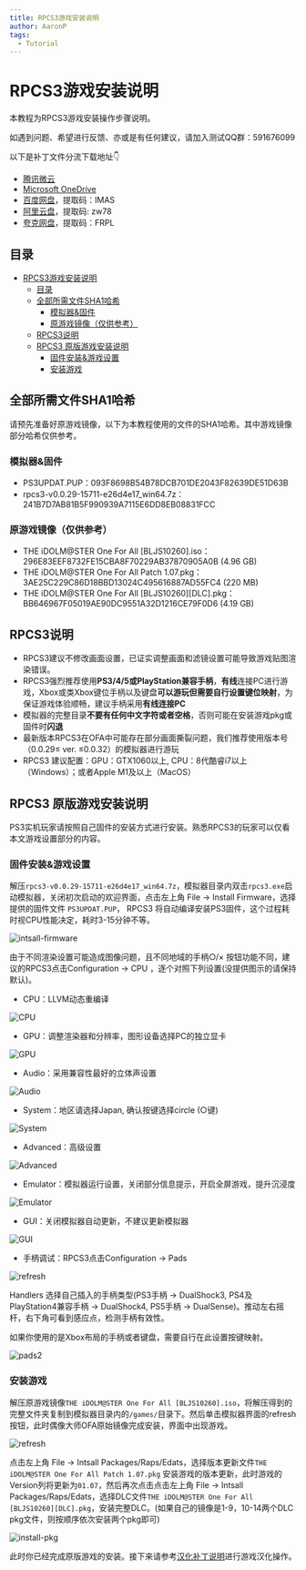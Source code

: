```yaml
---
title: RPCS3游戏安装说明
author: AaronP
tags:
  - Tutorial
---
```


# RPCS3游戏安装说明

本教程为RPCS3游戏安装操作步骤说明。

如遇到问题、希望进行反馈、亦或是有任何建议，请加入测试QQ群：591676099

以下是补丁文件分流下载地址👇

- [腾讯微云](https://share.weiyun.com/SDJaXOmH)
- [Microsoft OneDrive](https://1drv.ms/f/c/609ba33715b5b78e/Ek0mSasszjpJkMTBmgv7R4gBTvyAE5oGk39QxuoLxoYLpA?e=FLi6mN)
- [百度网盘](https://pan.baidu.com/s/1g8DxLewfTgThfGkG4jyzEA?pwd=IMAS)，提取码：IMAS
- [阿里云盘](https://www.alipan.com/s/9BxwWct4btg)，提取码: zw78
- [夸克网盘](https://pan.quark.cn/s/3f98c3a721fd?pwd=FRPL)，提取码：FRPL

## 目录

- [RPCS3游戏安装说明](#rpcs3%E6%B8%B8%E6%88%8F%E5%AE%89%E8%A3%85%E8%AF%B4%E6%98%8E)
  - [目录](#%E7%9B%AE%E5%BD%95)
  - [全部所需文件SHA1哈希](#%E5%85%A8%E9%83%A8%E6%89%80%E9%9C%80%E6%96%87%E4%BB%B6sha1%E5%93%88%E5%B8%8C)
    - [模拟器&固件](#%E6%A8%A1%E6%8B%9F%E5%99%A8%E5%9B%BA%E4%BB%B6)
    - [原游戏镜像（仅供参考）](#%E5%8E%9F%E6%B8%B8%E6%88%8F%E9%95%9C%E5%83%8F%E4%BB%85%E4%BE%9B%E5%8F%82%E8%80%83)
  - [RPCS3说明](#rpcs3%E8%AF%B4%E6%98%8E)
  - [RPCS3 原版游戏安装说明](#rpcs3-%E5%8E%9F%E7%89%88%E6%B8%B8%E6%88%8F%E5%AE%89%E8%A3%85%E8%AF%B4%E6%98%8E)
    - [固件安装&游戏设置](#%E5%9B%BA%E4%BB%B6%E5%AE%89%E8%A3%85%E6%B8%B8%E6%88%8F%E8%AE%BE%E7%BD%AE)
    - [安装游戏](#%E5%AE%89%E8%A3%85%E6%B8%B8%E6%88%8F)


## 全部所需文件SHA1哈希

请预先准备好原游戏镜像，以下为本教程使用的文件的SHA1哈希。其中游戏镜像部分哈希仅供参考。

### 模拟器&固件

- PS3UPDAT.PUP：093F8698B54B78DCB701DE2043F82639DE51D63B
- rpcs3-v0.0.29-15711-e26d4e17_win64.7z：241B7D7AB81B5F990939A7115E6DD8EB08831FCC

### 原游戏镜像（仅供参考）

- THE iDOLM@STER One For All [BLJS10260].iso：296E83EEF8732FE15CBA8F70229AB37870905A0B (4.96 GB)
- THE iDOLM@STER One For All Patch 1.07.pkg：3AE25C229C86D18BBD13024C495616887AD55FC4 (220 MB)
- THE iDOLM@STER One For All [BLJS10260][DLC].pkg：BB646967F05019AE90DC9551A32D1216CE79F0D6 (4.19 GB)


## RPCS3说明

- RPCS3建议不修改画面设置，已证实调整画面和滤镜设置可能导致游戏贴图渲染错误。
- RPCS3强烈推荐使用**PS3/4/5或PlayStation兼容手柄**，**有线**连接PC进行游戏，Xbox或类Xbox键位手柄以及键盘**可以游玩但需要自行设置键位映射**，为保证游戏体验顺畅，建议手柄采用**有线连接PC**
- 模拟器的完整目录**不要有任何中文字符或者空格**，否则可能在安装游戏pkg或固件时**闪退**
- 最新版本RPCS3在OFA中可能存在部分画面撕裂问题，我们推荐使用版本号（0.0.29≤ ver. ≤0.0.32）的模拟器进行游玩
- RPCS3 建议配置：GPU：GTX1060以上, CPU：8代酷睿i7以上（Windows）；或者Apple M1及以上（MacOS）



## RPCS3 原版游戏安装说明

PS3实机玩家请按照自己固件的安装方式进行安装。熟悉RPCS3的玩家可以仅看本文游戏设置部分的内容。

### 固件安装&游戏设置

解压`rpcs3-v0.0.29-15711-e26d4e17_win64.7z`，模拟器目录内双击`rpcs3.exe`启动模拟器，关闭初次启动的欢迎界面，点击左上角 File -> Install Firmware，选择提供的固件文件 `PS3UPDAT.PUP`， RPCS3 将自动编译安装PS3固件，这个过程耗时视CPU性能决定，耗时3-15分钟不等。

![intsall-firmware](/images/intsall-firmware.jpg)


由于不同渲染设置可能造成图像问题，且不同地域的手柄○/× 按钮功能不同，建议的RPCS3点击Configuration -> CPU ，逐个对照下列设置(没提供图示的请保持默认)。

- CPU：LLVM动态重编译

![CPU](/images/CPU.jpg)

- GPU：调整渲染器和分辨率，图形设备选择PC的独立显卡

![GPU](/images/GPU.jpg)

- Audio：采用兼容性最好的立体声设置

![Audio](/images/Audio.jpg)

- System：地区请选择Japan, 确认按键选择circle (○键)

![System](/images/System.jpg)

- Advanced：高级设置

![Advanced](/images/Advanced.jpg)

- Emulator：模拟器运行设置，关闭部分信息提示，开启全屏游戏，提升沉浸度

![Emulator](/images/Emulator.jpg)

- GUI：关闭模拟器自动更新，不建议更新模拟器

![GUI](/images/GUI.jpg)

- 手柄调试：RPCS3点击Configuration -> Pads

![refresh](/images/pads1.png)

Handlers 选择自己插入的手柄类型(PS3手柄 -> DualShock3, PS4及PlayStation4兼容手柄 -> DualShock4, PS5手柄 -> DualSense)。推动左右摇杆，右下角可看到感应点，检测手柄有效性。

如果你使用的是Xbox布局的手柄或者键盘，需要自行在此设置按键映射。

![pads2](/images/pads2.jpg)


### 安装游戏


解压原游戏镜像`THE iDOLM@STER One For All [BLJS10260].iso`，将解压得到的完整文件夹复制到模拟器目录内的`/games/`目录下。然后单击模拟器界面的refresh按钮，此时偶像大师OFA原始镜像完成安装，界面中出现游戏。

![refresh](/images/refresh.jpg)


点击左上角 File -> Intsall Packages/Raps/Edats，选择版本更新文件`THE iDOLM@STER One For All Patch 1.07.pkg` 安装游戏的版本更新，此时游戏的Version列将更新为`01.07`，然后再次点击点击左上角 File -> Intsall Packages/Raps/Edats，选择DLC文件`THE iDOLM@STER One For All [BLJS10260][DLC].pkg`，安装完整DLC。(如果自己的镜像是1-9，10-14两个DLC pkg文件，则按顺序依次安装两个pkg即可)

![install-pkg](/images/install-pkg.jpg)


此时你已经完成原版游戏的安装。接下来请参考[汉化补丁说明](https://imas-ofa.com/2023/12/12/PatchTutorial.html)进行游戏汉化操作。